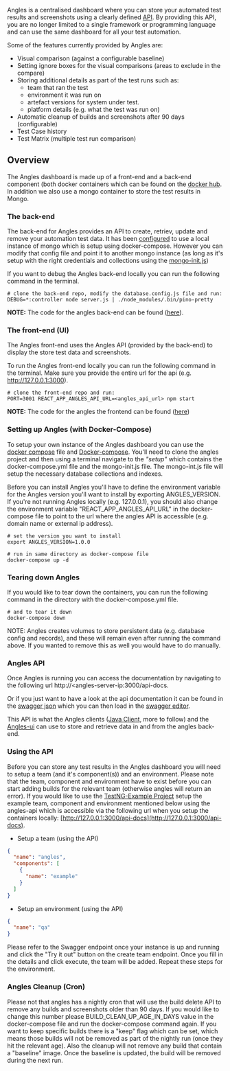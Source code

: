 Angles is a centralised dashboard where you can store your automated test results and screenshots using a clearly defined [API](https://editor.swagger.io/?url=https://raw.githubusercontent.com/AnglesHQ/angles/master/swagger/swagger.json). By providing this API, you are no longer limited to a single framework or programming language and can use the same dashboard for all your test automation.

Some of the features currently provided by Angles are:
- Visual comparison (against a configurable baseline)
- Setting ignore boxes for the visual comparisons (areas to exclude in the compare)
- Storing additional details as part of the test runs such as: 
    - team that ran the test
    - environment it was run on
    - artefact versions for system under test.
    - platform details (e.g. what the test was run on)
- Automatic cleanup of builds and screenshots after 90 days (configurable) 
- Test Case history
- Test Matrix (multiple test run comparison)

## Overview
The Angles dashboard is made up of a front-end and a back-end component (both docker containers which can be found on the [docker hub](https://hub.docker.com/u/angleshq). In addition we also use a mongo container to store the test results in Mongo.

### The back-end
The back-end for Angles provides an API to create, retriev, update and remove your automation test data. It has been [configured](https://github.com/AnglesHQ/angles/blob/master/config/database.config.js) to use a local instance of mongo which is setup using docker-compose. However you can modify that config file and point it to another mongo instance (as long as it's setup with the right credentials and collections using the [mongo-init.js](https://github.com/AnglesHQ/angles/blob/master/setup/mongo-init.js))

If you want to debug the Angles back-end locally you can run the following command in the terminal.
``` shellscript
# clone the back-end repo, modify the database.config.js file and run:
DEBUG=*:controller node server.js | ./node_modules/.bin/pino-pretty
```
**NOTE:** The code for the angles back-end can be found ([here](https://hub.docker.com/repository/docker/angleshq/angles)).

### The front-end (UI)
The Angles front-end uses the Angles API (provided by the back-end) to display the store test data and screenshots. 

To run the Angles front-end locally you can run the following command in the terminal. Make sure you provide the entire url for the api (e.g. http://127.0.0.1:3000).
```shellscript
# clone the front-end repo and run:
PORT=3001 REACT_APP_ANGLES_API_URL=<angles_api_url> npm start
```
**NOTE:** The code for the angles the frontend can be found ([here](https://hub.docker.com/repository/docker/angleshq/angles-ui))

### Setting up Angles (with Docker-Compose)
To setup your own instance of the Angles dashboard you can use the [docker compose](https://github.com/AnglesHQ/angles/blob/master/setup/docker-compose.yml) file and [Docker-compose](https://docs.docker.com/compose/).
You'll need to clone the angles project and then using a terminal navigate to the *"setup"* which contains the docker-compose.yml file and the mongo-init.js file. The mongo-int.js file will setup the necessary database collections and indexes.

Before you can install Angles you'll have to define the environment variable for the Angles version you'll want to install by exporting ANGLES_VERSION.
If you're not running Angles locally (e.g. 127.0.0.1), you should also change the environment variable "REACT_APP_ANGLES_API_URL" in the docker-compose file to point to the url where the angles API is accessible (e.g. domain name or external ip address).

```shellscript
# set the version you want to install
export ANGLES_VERSION=1.0.0

# run in same directory as docker-compose file
docker-compose up -d  
```

### Tearing down Angles
If you would like to tear down the containers, you can run the following command in the directory with the docker-compose.yml file.

```shellscript
# and to tear it down
docker-compose down
```
NOTE: Angles creates volumes to store persistent data (e.g. database config and records), and these will remain even after running the command above. If you wanted to remove this as well you would have to do manually.

### Angles API
Once Angles is running you can access the documentation by navigating to the following url http://<angles-server-ip:3000/api-docs.

Or if you just want to have a look at the api documentation it can be found in the [swagger json](swagger/swagger.json) which you can then load in the [swagger editor](https://editor.swagger.io/?url=https://raw.githubusercontent.com/AnglesHQ/angles/master/swagger/swagger.json).

This API is what the Angles clients ([Java Client](https://github.com/AnglesHQ/angles-java-client), more to follow) and the [Angles-ui](https://github.com/AnglesHQ/angles-ui) can use to store and retrieve data in and from the angles back-end.

### Using the API
Before you can store any test results in the Angles dashboard you will need to setup a team (and it's component(s)) and an environment. Please note that the team, component and environment have to exist before you can start adding builds for the relevant team (otherwise angles will return an error). If you would like to use the [TestNG-Example Project](https://github.com/AnglesHQ/testng-example) setup the example team, component and environment mentioned below using the angles-api which is accessible via the following url when you setup the containers locally: [http://127.0.0.1:3000/api-docs](http://127.0.0.1:3000/api-docs).

- Setup a team (using the API)

``` json
{
  "name": "angles",
  "components": [
    {
      "name": "example"
    }
  ]
}
```
- Setup an environment (using the API)

``` json
{
  "name": "qa"
}
```

Please refer to the Swagger endpoint once your instance is up and running and click the "Try it out" button on the create team endpoint. Once you fill in the details and click execute, the team will be added. Repeat these steps for the environment.

### Angles Cleanup (Cron)
Please not that angles has a nightly cron that will use the build delete API to remove any builds and screenshots older than 90 days. If you would like to change this number please BUILD_CLEAN_UP_AGE_IN_DAYS value in the docker-compose file and run the docker-compose command again. If you want to keep specific builds there is a "keep" flag which can be set, which means those builds will not be removed as part of the nightly run (once they hit the relevant age). Also the cleanup will not remove any build that contain a "baseline" image. Once the baseline is updated, the build will be removed during the next run.
